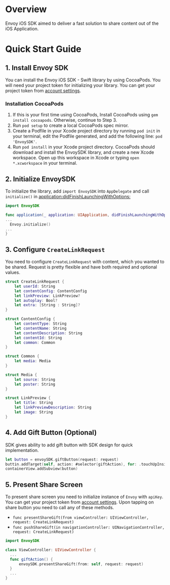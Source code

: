 <a name="introduction"></a>
# Overview

Envoy iOS SDK aimed to deliver a fast solution to share content out of the iOS Application.

# Quick Start Guide

## 1. Install Envoy SDK
You can install the Envoy iOS SDK - Swift library by using CocoaPods. You will need your project token for initializing your library. You can get your project token from [account settings](https://dev-platform.envoy.is/dashboard/account/).

### Installation CocoaPods
1. If this is your first time using CocoaPods, Install CocoaPods using `gem install cocoapods`. Otherwise, continue to Step 3.
2. Run `pod setup` to create a local CocoaPods spec mirror.
3. Create a Podfile in your Xcode project directory by running `pod init` in your terminal, edit the Podfile generated, and add the following line: `pod 'EnvoySDK'`.
4. Run `pod install` in your Xcode project directory. CocoaPods should download and install the EnvoySDK library, and create a new Xcode workspace. Open up this workspace in Xcode or typing `open *.xcworkspace` in your terminal.

## 2. Initialize EnvoySDK
To initialize the library, add `import EnvoySDK` into `AppDelegate` and call `initialize()` in [application:didFinishLaunchingWithOptions:](https://developer.apple.com/documentation/uikit/uiapplicationdelegate#//apple_ref/occ/intfm/UIApplicationDelegate/application:willFinishLaunchingWithOptions:)
```swift
import EnvoySDK

func application(_ application: UIApplication, didFinishLaunchingWithOptions launchOptions: [UIApplication.LaunchOptionsKey: Any]?) -> Bool {
...
  Envoy.initialize()
...
}
```

## 3. Configure `CreateLinkRequest`

You need to configure `CreateLinkRequest` with content, which you wanted to be shared. Request is pretty flexible and have both required and optional values.

```swift
struct CreateLinkRequest {
    let userId: String
    let contentConfig: ContentConfig
    let linkPreview: LinkPreview?
    let autoplay: Bool?
    let extra: [String : String]?
}

struct ContentConfig {
    let contentType: String
    let contentName: String
    let contentDescription: String
    let contentId: String
    let common: Common
}

struct Common {
    let media: Media
}

struct Media {
    let source: String
    let poster: String
}

struct LinkPreview {
    let title: String
    let linkPreviewDescription: String
    let image: String
}
```

## 4. Add Gift Button (Optional)

SDK gives ability to add gift button with SDK design for quick implementation.

```swift
let button = envoySDK.giftButton(request: request)
buttin.addTarget(self, action: #selector(giftAction), for: .touchUpInside)
containerView.addSubview(button)
```

## 5. Present Share Screen

To present share screen you need to initialize instance of `Envoy` with `apiKey`. You can get your project token from [account settings](https://dev-platform.envoy.is/dashboard/account/).
Upon tapping on share button you need to call any of these methods.
* `func presentShareGift(from viewController: UIViewController, request: CreateLinkRequest)`
* `func pushShareGift(in navigationController: UINavigationController, request: CreateLinkRequest)`

```swift
import EnvoySDK

class ViewController: UIViewController {
  ...
  func giftAction() {
      envoySDK.presentShareGift(from: self, request: request)
  }
  ...
}
```
